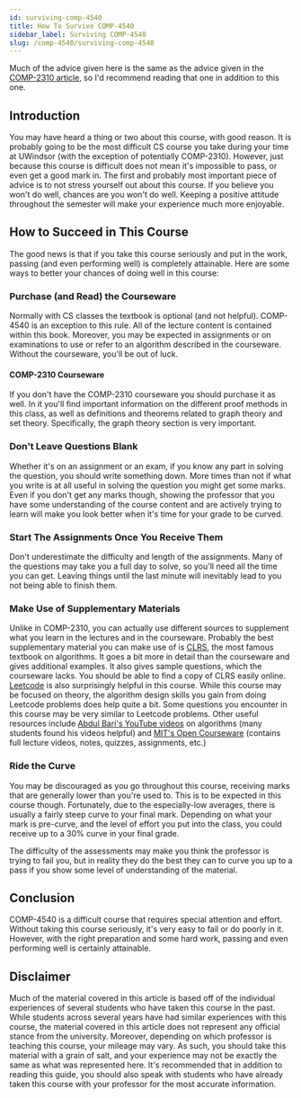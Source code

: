 ```yaml
---
id: surviving-comp-4540
title: How To Survive COMP-4540
sidebar_label: Surviving COMP-4540
slug: /comp-4540/surviving-comp-4540
---
```


Much of the advice given here is the same as the advice given in the [COMP-2310 article](../comp-2310/surviving-comp-2310), so I'd recommend reading that one in addition to this one.

## Introduction

You may have heard a thing or two about this course, with good reason. It is probably going to be the most difficult CS course you take during your time at UWindsor (with the exception of potentially COMP-2310). However, just because this course is difficult does not mean it's impossible to pass, or even get a good mark in. The first and probably most important piece of advice is to not stress yourself out about this course. If you believe you won't do well, chances are you won't do well. Keeping a positive attitude throughout the semester will make your experience much more enjoyable.

## How to Succeed in This Course

The good news is that if you take this course seriously and put in the work, passing (and even performing well) is completely attainable. Here are some ways to better your chances of doing well in this course:

### Purchase (and Read) the Courseware

Normally with CS classes the textbook is optional (and not helpful). COMP-4540 is an exception to this rule. All of the lecture content is contained within this book. Moreover, you may be expected in assignments or on examinations to use or refer to an algorithm described in the courseware. Without the courseware, you'll be out of luck.

#### COMP-2310 Courseware

If you don't have the COMP-2310 courseware you should purchase it as well. In it you'll find important information on the different proof methods in this class, as well as definitions and theorems related to graph theory and set theory. Specifically, the graph theory section is very important.

### Don't Leave Questions Blank

Whether it's on an assignment or an exam, if you know any part in solving the question, you should write something down. More times than not if what you write is at all useful in solving the question you might get some marks. Even if you don't get any marks though, showing the professor that you have some understanding of the course content and are actively trying to learn will make you look better when it's time for your grade to be curved.

### Start The Assignments Once You Receive Them

Don't underestimate the difficulty and length of the assignments. Many of the questions may take you a full day to solve, so you'll need all the time you can get. Leaving things until the last minute will inevitably lead to you not being able to finish them.

### Make Use of Supplementary Materials

Unlike in COMP-2310, you can actually use different sources to supplement what you learn in the lectures and in the courseware. Probably the best supplementary material you can make use of is [CLRS](https://en.wikipedia.org/wiki/Introduction_to_Algorithms), the most famous textbook on algorithms. It goes a bit more in detail than the courseware and gives additional examples. It also gives sample questions, which the courseware lacks. You should be able to find a copy of CLRS easily online. [Leetcode](https://leetcode.com/) is also surprisingly helpful in this course. While this course may be focused on theory, the algorithm design skills you gain from doing Leetcode problems does help quite a bit. Some questions you encounter in this course may be very similar to Leetcode problems. Other useful resources include [Abdul Bari's YouTube videos](https://www.youtube.com/playlist?list=PLDN4rrl48XKpZkf03iYFl-O29szjTrs_O) on algorithms (many students found his videos helpful) and [MIT's Open Courseware](https://ocw.mit.edu/courses/6-006-introduction-to-algorithms-spring-2020/) (contains full lecture videos, notes, quizzes, assignments, etc.)

### Ride the Curve

You may be discouraged as you go throughout this course, receiving marks that are generally lower than you're used to. This is to be expected in this course though. Fortunately, due to the especially-low averages, there is usually a fairly steep curve to your final mark. Depending on what your mark is pre-curve, and the level of effort you put into the class, you could receive up to a 30% curve in your final grade.

The difficulty of the assessments may make you think the professor is trying to fail you, but in reality they do the best they can to curve you up to a pass if you show some level of understanding of the material.

## Conclusion

COMP-4540 is a difficult course that requires special attention and effort. Without taking this course seriously, it's very easy to fail or do poorly in it. However, with the right preparation and some hard work, passing and even performing well is certainly attainable.

## Disclaimer

Much of the material covered in this article is based off of the individual experiences of several students who have taken this course in the past. While students across several years have had similar experiences with this course, the material covered in this article does not represent any official stance from the university. Moreover, depending on which professor is teaching this course, your mileage may vary. As such, you should take this material with a grain of salt, and your experience may not be exactly the same as what was represented here. It's recommended that in addition to reading this guide, you should also speak with students who have already taken this course with your professor for the most accurate information.
